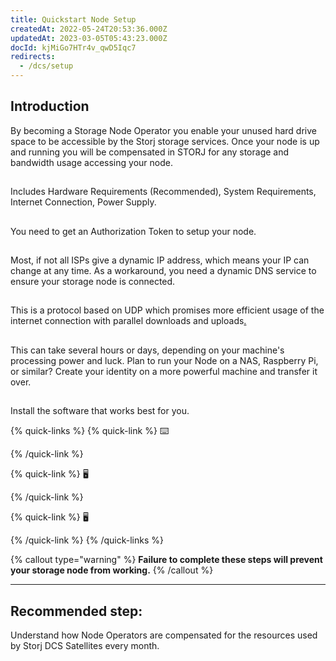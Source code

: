 ```yaml
---
title: Quickstart Node Setup
createdAt: 2022-05-24T20:53:36.000Z
updatedAt: 2023-03-05T05:43:23.000Z
docId: kjMiGo7HTr4v_qwD5Iqc7
redirects:
  - /dcs/setup
---
```


## Introduction

By becoming a Storage Node Operator you enable your unused hard drive space to be accessible by the Storj storage services. Once your node is up and running you will be compensated in STORJ for any storage and bandwidth usage accessing your node.


[](docId\:hbCGTv1ZLLR2-kpSaGEXw)&#x20;
--------------------------------------

Includes Hardware Requirements (Recommended), System Requirements, Internet Connection, Power Supply.&#x20;

## [](docId\:v-fUvPqySvUwTMF-od6hD)&#x20;

You need to get an Authorization Token to setup your node.

## [](docId\:y0jltT-HzKPmDefi532sd)&#x20;

Most, if not all ISPs give a dynamic IP address, which means your IP can change at any time. As a workaround, you need a dynamic DNS service to ensure your storage node is connected.

## [](docId\:owZeAc56KSDnUzDhsBfB8)&#x20;

This is a protocol based on UDP which promises more efficient usage of the internet connection with parallel downloads and uploads[.]()

## [](docId\:aT6VAB297OWLd4vqeXxf5)&#x20;

This can take several hours or days, depending on your machine's processing power and luck. Plan to run your Node on a NAS, Raspberry Pi, or similar? Create your identity on a more powerful machine and transfer it over.&#x20;

## [](docId\:XC--4Jtp1o309gbWFOHPn)

Install the software that works best for you.

{% quick-links %}
{% quick-link %}
⌨️

[](docId\:rz3s9lC3qAQHYSl37ngBN)&#x20;
{% /quick-link %}

{% quick-link %}
🖥

[](docId:5shJebpS3baWj6LDV5ANQ)&#x20;
{% /quick-link %}

{% quick-link %}
🖥

[](docId\:N-dnnf7HhHcOaavvXjplw)&#x20;
{% /quick-link %}
{% /quick-links %}



{% callout type="warning"  %} 
**Failure to complete these steps will prevent your storage node from working.**
{% /callout %}



***

## Recommended step: [](docId\:DVKqtMtnBdZ99gFRWCojP)&#x20;

Understand how Node Operators are compensated for the resources used by Storj DCS Satellites every month.


